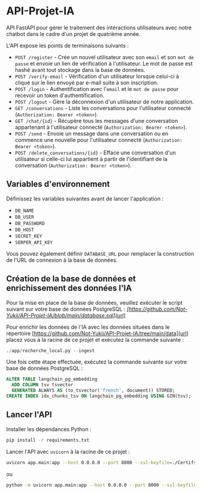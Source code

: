 # API-Projet-IA

API FastAPI pour gérer le traitement des intéractions utilisateurs avec notre chatbot dans le cadre d'un projet de quatrième année.

L'API expose les points de terminaisons suivants :

- `POST /register` - Crée un nouvel utilisateur avec son `email` et son `mot de passe` et envoie un lien de vérification à l'utilisateur. Le mot de passe est hashé avant tout stockage dans la base de données.
- `POST /verify-email` - Vérification d'un utilisateur lorsque celui-ci à cliqué sur le lien envoyé par e-mail suite à son inscription.
- `POST /login` - Authentification avec l'`email` et le `mot de passe` pour recevoir un token d'authentification.
- `POST /logout` - Gère la déconnexion d'un utilisateur de notre application.
- `GET /conversations` - Liste les conversations pour l'utilisateur connecté (`Authorization: Bearer <token>`).
- `GET /chat/{id}` - Récupère tous les messages d'une conversation appartenant à l'utilisateur connecté (`Authorization: Bearer <token>`).
- `POST /send` - Envoie un message dans une conversation ou en commence une nouvelle pour l'utilisateur connecté (`Authorization: Bearer <token>`).
- `POST /delete_conversations/{id}` - Efface une conversation d'un utilisateur si celle-ci lui appartient à partir de l'identifiant de la conversation (`Authorization: Bearer <token>`).

## Variables d'environnement

Définissez les variables suivantes avant de lancer l'application :
- `DB_NAME`
- `DB_USER`
- `DB_PASSWORD`
- `DB_HOST`
- `SECRET_KEY`
- `SERPER_API_KEY`

Vous pouvez également définir `DATABASE_URL` pour remplacer la construction de l'URL de connexion à la base de données.

## Création de la base de données et enrichissement des données l'IA

Pour la mise en place de la base de données, veuillez exécuter le script suivant sur votre base de données PostgreSQL : 
_[https://github.com/Not-Yukii/API-Projet-IA/blob/main/database.sql](url)_

Pour enrichir les données de l'IA avec les données situées dans le répertoire [https://github.com/Not-Yukii/API-Projet-IA/tree/main/data](url) placez vous à la racine de ce projet et exécutez la commande suivante :

```py 
./app/recherche_local.py --ingest
```

Une fois cette étape effectuée, exécutez la commande suivante sur votre base de données PostgreSQL : 

```sql
ALTER TABLE langchain_pg_embedding
  ADD COLUMN tsv tsvector
  GENERATED ALWAYS AS (to_tsvector('french', document)) STORED;
CREATE INDEX idx_chunks_tsv ON langchain_pg_embedding USING GIN(tsv);
```

## Lancer l'API

Installer les dépendances Python :

```bash
pip install -r requirements.txt
```

Lancer l'API avec `uvicorn` à la racine de ce projet :

```bash
uvicorn app.main:app --host 0.0.0.0 --port 8000 --ssl-keyfile=./Certifs_Projet4A/server.key --ssl-certfile=./Certifs_Projet4A/server.crt
```

ou

```bash
python -m uvicorn app.main:app --host 0.0.0.0 --port 8000 --ssl-keyfile=./Certifs_Projet4A/server.key --ssl-certfile=./Certifs_Projet4A/server.crt
```

